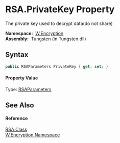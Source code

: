 RSA.PrivateKey Property
=======================
  The private key used to decrypt data(do not share)

  **Namespace:**  [W.Encryption][1]  
  **Assembly:**  Tungsten (in Tungsten.dll)

Syntax
------

```csharp
public RSAParameters PrivateKey { get; set; }
```

#### Property Value
Type: [RSAParameters][2]

See Also
--------

#### Reference
[RSA Class][3]  
[W.Encryption Namespace][1]  

[1]: ../README.md
[2]: http://msdn.microsoft.com/en-us/library/ke2te33h
[3]: README.md